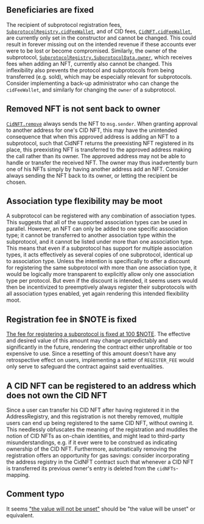 ## Beneficiaries are fixed
The recipient of subprotocol registration fees, [`SubprotocolRegistry.cidFeeWallet`](https://github.com/code-423n4/2023-01-canto-identity/blob/dff8e74c54471f5f3b84c217848234d474477d82/src/SubprotocolRegistry.sol#L23), and of CID fees, [`CidNFT.cidFeeWallet`](https://github.com/code-423n4/2023-01-canto-identity/blob/dff8e74c54471f5f3b84c217848234d474477d82/src/CidNFT.sol#L24), are currently only set in the constructor and cannot be changed. This could result in forever missing out on the intended revenue if these accounts ever were to be lost or become compromised.
Similarly, the owner of the subprotocol, [`SubprotocolRegistry.SubprotocolData.owner`](https://github.com/code-423n4/2023-01-canto-identity/blob/dff8e74c54471f5f3b84c217848234d474477d82/src/SubprotocolRegistry.sol#L29), which receives fees when adding an NFT, currently also cannot be changed.
This inflexibility also prevents the protocol and subprotocols from being transferred (e.g. sold), which may be especially relevant for subprotocols.
Consider implementing a back-up administrator who can change the `cidFeeWallet`, and similarly for changing the `owner` of a subprotocol.

## Removed NFT is not sent back to owner
[`CidNFT.remove`](https://github.com/code-423n4/2023-01-canto-identity/blob/dff8e74c54471f5f3b84c217848234d474477d82/src/CidNFT.sol#L237-L288) always sends the NFT to `msg.sender`. When granting approval to another address for one's CID NFT, this may have the unintended consequence that when this approved address is adding an NFT to a subprotocol, such that CidNFT returns the preexisting NFT registered in its place, this preexisting NFT is transferred to the approved address making the call rather than its owner. The approved address may not be able to handle or transfer the received NFT. The owner may thus inadvertently burn one of his NFTs simply by having another address add an NFT.
Consider always sending the NFT back to its owner, or letting the recipient be chosen.

## Association type flexibility may be moot
A subprotocol can be registered with any combination of association types. This suggests that all of the supported association types can be used in parallel. However, an NFT can only be added to one specific association type; it cannot be transferred to another association type within the subprotocol, and it cannot be listed under more than one association type. This means that even if a subprotocol has support for multiple association types, it acts effectively as several copies of one subprotocol, identical up to association type.
Unless the intention is specifically to offer a discount for registering the same subprotocol with more than one association type, it would be logically more transparent to explicitly allow only one association type per protocol. But even if the discount is intended, it seems users would then be incentivized to preemptively always register their subprotocols with all association types enabled, yet again rendering this intended flexibility moot.

## Registration fee in $NOTE is fixed
[The fee for registering a subprotocol is fixed at 100 $NOTE](https://github.com/code-423n4/2023-01-canto-identity/blob/dff8e74c54471f5f3b84c217848234d474477d82/src/SubprotocolRegistry.sol#L17). The effective and desired value of this amount may change unpredictably and significantly in the future, rendering the contract either unprofitable or too expensive to use. Since a resetting of this amount doesn't have any retrospective effect on users, implementing a setter of `REGISTER_FEE` would only serve to safeguard the contract against said eventualities.

## A CID NFT can be registered to an address which does not own the CID NFT
Since a user can transfer his CID NFT after having registered it in the AddressRegistry, and this registration is not thereby removed, multiple users can end up being registered to the same CID NFT, without owning it. This needlessly obfuscates the meaning of the registration and muddles the notion of CID NFTs as on-chain identities, and might lead to third-party misunderstandings, e.g. if it ever were to be construed as indicating ownership of the CID NFT. Furthermore, automatically removing the registration offers an opportunity for gas savings: consider incorporating the address registry in the CidNFT contract such that whenever a CID NFT is transferred its previous owner's entry is deleted from the `cidNFTs`-mapping.

## Comment typo
It seems ["the value will not be unset"](https://github.com/code-423n4/2023-01-canto-identity/blob/dff8e74c54471f5f3b84c217848234d474477d82/src/CidNFT.sol#L258) should be "the value will be unset" or equivalent.
